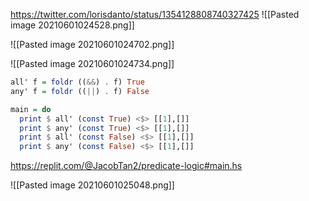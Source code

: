
https://twitter.com/lorisdanto/status/1354128808740327425
![[Pasted image 20210601024528.png]]

![[Pasted image 20210601024702.png]]

![[Pasted image 20210601024734.png]]

```haskell
all' f = foldr ((&&) . f) True
any' f = foldr ((||) . f) False

main = do
  print $ all' (const True) <$> [[1],[]]
  print $ any' (const True) <$> [[1],[]]
  print $ all' (const False) <$> [[1],[]]
  print $ any' (const False) <$> [[1],[]]
```
https://replit.com/@JacobTan2/predicate-logic#main.hs

![[Pasted image 20210601025048.png]]